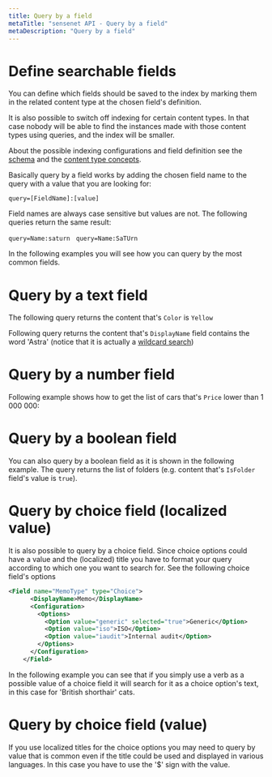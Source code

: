 ```yaml
---
title: Query by a field
metaTitle: "sensenet API - Query by a field"
metaDescription: "Query by a field"
---
```


# Define searchable fields

You can define which fields should be saved to the index by marking them in the related content type at the chosen field's definition.

It is also possible to switch off indexing for certain content types. In that case nobody will be able to find the instances made with those content types using queries, and the index will be smaller.

About the possible indexing configurations and field definition see the [schema](/concepts/content-management/02-content-model) and the [content type concepts](/concepts/content-types).

Basically query by a field works by adding the chosen field name to the query with a value that you are looking for:

```query=[FieldName]:[value]```

Field names are always case sensitive but values are not. The following queries return the same result:

```query=Name:saturn```
&nbsp;
```query=Name:SaTUrn```

In the following examples you will see how you can query by the most common fields.

# Query by a text field

The following query returns the content that's `Color` is `Yellow`

<tab category="querying" article="query-by-field" example="byShortText" />

Following query returns the content that's `DisplayName` field contains the word 'Astra' (notice that it is actually a [wildcard search](/api-docs/querying#wildcardsearch))

<tab category="querying" article="query-by-field" example="byLongText" />

# Query by a number field

Following example shows how to get the list of cars that's `Price` lower than 1 000 000:

<tab category="querying" article="query-by-field" example="byNumber" />

# Query by a boolean field

You can also query by a boolean field as it is shown in the following example. The query returns the list of folders (e.g. content that's `IsFolder` field's value is `true`).

<tab category="querying" article="query-by-field" example="byBoolean" />

# Query by choice field (localized value)

It is also possible to query by a choice field. Since choice options could have a value and the (localized) title you have to format your query according to which one you want to search for. See the following choice field's options

```xml
<Field name="MemoType" type="Choice">
      <DisplayName>Memo</DisplayName>
      <Configuration>
        <Options>
          <Option value="generic" selected="true">Generic</Option>
          <Option value="iso">ISO</Option>
          <Option value="iaudit">Internal audit</Option>
        </Options>
      </Configuration>
    </Field>

```

In the following example you can see that if you simply use a verb as a possible value of a choice field it will search for it as a choice option's text, in this case for 'British shorthair' cats.

<tab category="querying" article="query-by-field" example="byChoiceLocalized" />

# Query by choice field (value)

If you use localized titles for the choice options you may need to query by value that is common even if the title could be used and displayed in various languages. In this case you have to use the '$' sign with the value.

<tab category="querying" article="query-by-field" example="byChoice" />
